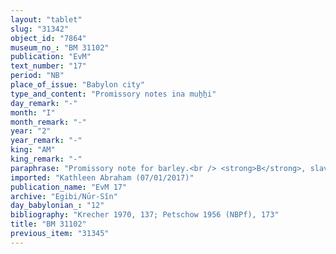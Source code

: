 ```yaml
---
layout: "tablet"
slug: "31342"
object_id: "7864"
museum_no_: "BM 31102"
publication: "EvM"
text_number: "17"
period: "NB"
place_of_issue: "Babylon city"
type_and_content: "Promissory notes ina muẖẖi"
day_remark: "-"
month: "I"
month_remark: "-"
year: "2"
year_remark: "-"
king: "AM"
king_remark: "-"
paraphrase: "Promissory note for barley.<br /> <strong>B</strong>, slave of <strong>A</strong> owes 7 kor of dates to his master, to be delivered in Simān (III), apart from (<em>elat</em>) what he still owes as compensatory payment (<em>mandattu</em>) for his absence in the [broken off]-th year of Amēl-Marduk. Witnesses.<br /> &nbsp;<br /> <strong>A </strong>= Nab&ucirc;-ahhē-iddin/&Scaron;ulāya//Egibi; <strong>B </strong>= Ina-ṣilli-Bēl, slave of <strong>A</strong>"
imported: "Kathleen Abraham (07/01/2017)"
publication_name: "EvM 17"
archive: "Egibi/Nūr-Sîn"
day_babylonian_: "12"
bibliography: "Krecher 1970, 137; Petschow 1956 (NBPf), 173"
title: "BM 31102"
previous_item: "31345"
---
```


